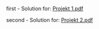 first - Solution for: [Projekt 1.pdf](https://github.com/julianjanicki/Competitive-Programming/files/6585315/Projekt.1.pdf)

second - Solution for: [Projekt 2.pdf](https://github.com/julianjanicki/Competitive-Programming/files/6585316/Projekt.2.pdf)
